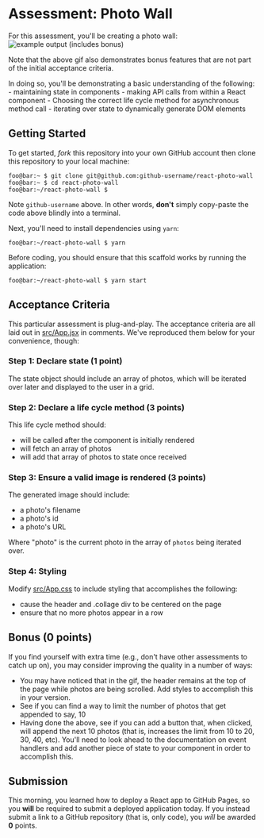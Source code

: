 # Assessment: Photo Wall

For this assessment, you'll be creating a photo wall:
![example output (includes bonus)](screenshots/photo_wall.gif)

Note that the above gif also demonstrates bonus features that are not part of the initial acceptance criteria.

In doing so, you'll be demonstrating a basic understanding of the following:
    - maintaining state in components
    - making API calls from within a React component
    - Choosing the correct life cycle method for asynchronous method call
    - iterating over state to dynamically generate DOM elements

## Getting Started
To get started, _fork_ this repository into your own GitHub account then clone
this repository to your local machine:

```console
foo@bar:~ $ git clone git@github.com:github-username/react-photo-wall
foo@bar:~ $ cd react-photo-wall
foo@bar:~/react-photo-wall $
```

Note `github-username` above. In other words, __don't__ simply copy-paste the
code above blindly into a terminal. 

Next, you'll need to install dependencies using `yarn`:

```console
foo@bar:~/react-photo-wall $ yarn
```

Before coding, you should ensure that this scaffold works by running the application:
```console
foo@bar:~/react-photo-wall $ yarn start
```

## Acceptance Criteria
This particular assessment is plug-and-play. The acceptance criteria are all
laid out in [src/App.jsx](src/App.jsx) in comments. We've reproduced them
below for your convenience, though:

### Step 1: Declare state  (1 point)
The state object should include an array of photos, which will be iterated over later and displayed to the user in a grid.

### Step 2: Declare a life cycle method (3 points)

This life cycle method should:
- will be called after the component is initially rendered
- will fetch an array of photos
- will add that array of photos to state once received


### Step 3: Ensure a valid image is rendered (3 points)
The generated image should include:
- a photo's filename 
- a photo's id
- a photo's URL

Where "photo" is the current photo in the array of `photos` being iterated over.

### Step 4: Styling
Modify [src/App.css](src/App.css) to include styling that accomplishes the following:

   - cause the header and .collage div to be centered on the page
   - ensure that no more photos appear in a row 

## Bonus (0 points)

If you find yourself with extra time (e.g., don't have other assessments to
catch up on), you may consider improving the quality in a number of ways:

- You may have noticed that in the gif, the header remains at the top of the page while
  photos are being scrolled. Add styles to accomplish this in your version.
- See if you can find a way to limit the number of photos that get appended to say, 10
- Having done the above, see if you can add a button that, when clicked, will
  append the next 10 photos (that is, increases the limit from 10 to 20, 30,
  40, etc). You'll need to look ahead to the documentation on event handlers
  and add another piece of state to your component in order to accomplish
  this.

## Submission

This morning, you learned how to deploy a React app to GitHub Pages, so you
__will__ be required to submit a deployed application today. If you instead
submit a link to a GitHub repository (that is, only code), you _will_ be awarded
__0__ points.